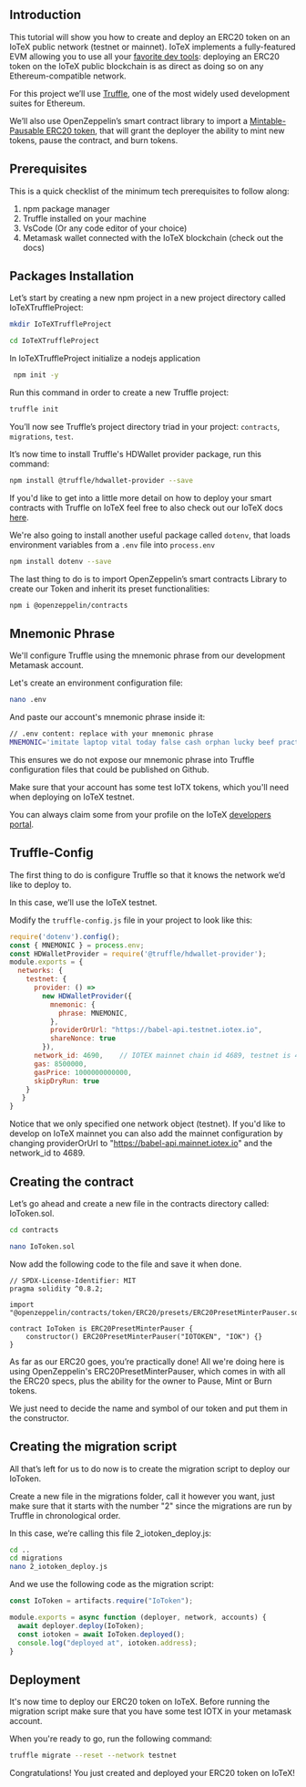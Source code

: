 ## Introduction
This tutorial will show you how to create and deploy an ERC20 token on an IoTeX public network (testnet or mainnet). 
IoTeX implements a fully-featured EVM allowing you to use all your [favorite dev tools](https://docs.iotex.io/dapp-development/web3-development): deploying an ERC20 token on the IoTeX public blockchain is as direct as doing so on any Ethereum-compatible network. 

For this project we’ll use [Truffle](https://trufflesuite.com/), one of the most widely used development suites for Ethereum. 

We’ll also use OpenZeppelin’s smart contract library to import a [Mintable-Pausable ERC20 token](https://github.com/OpenZeppelin/openzeppelin-contracts/blob/master/contracts/token/ERC20/presets/ERC20PresetMinterPauser.sol), that will grant the deployer the ability to mint new tokens, pause the contract, and burn tokens. 

## Prerequisites
This is a quick checklist of the minimum tech prerequisites to follow along: 
1. npm package manager
2. Truffle installed on your machine
3. VsCode (Or any code editor of your choice)
4. Metamask wallet connected with the IoTeX blockchain (check out the docs)

## Packages Installation
Let’s start by creating a new npm project in a new project directory called IoTeXTruffleProject:

```bash
mkdir IoTeXTruffleProject
```
```bash
cd IoTeXTruffleProject
``` 

In IoTeXTruffleProject initialize a nodejs application

```bash
 npm init -y
```

Run this command in order to create a new Truffle project: 

```bash
truffle init
```

You’ll now see Truffle’s project directory triad in your project: `contracts`, `migrations`, `test`.

It’s now time to install Truffle's HDWallet provider package, run this command: 

```bash
npm install @truffle/hdwallet-provider --save
```

If you'd like to get into a little more detail on how to deploy your smart contracts with Truffle on IoTeX feel free to also check out our IoTeX docs [here](https://docs.iotex.io/dapp-development/web3-development/truffle).

We're also going to install another useful package called `dotenv`, that loads environment variables from a `.env` file into `process.env` 

```bash
npm install dotenv --save
```

The last thing to do is to import OpenZeppelin’s smart contracts Library to create our Token and inherit its preset functionalities:

```bash
npm i @openzeppelin/contracts
```

## Mnemonic Phrase

We'll configure Truffle using the mnemonic phrase from our development Metamask account.  

Let's create an environment configuration file:

```bash
nano .env
```

And paste our account's mnemonic phrase inside it:

```bash
// .env content: replace with your mnemonic phrase
MNEMONIC='imitate laptop vital today false cash orphan lucky beef practice today pattern force risk draw pipe mutual ball sleep wet orbit badge song trophy'
```

This ensures we do not expose our mnemonic phrase into Truffle configuration files that could be published on Github.

Make sure that your account has some test IoTX tokens, which you'll need when deploying on IoTeX testnet. 

You can always claim some from your profile on the IoTeX [developers portal](https://developers.iotex.io/). 

## Truffle-Config

The first thing to do is configure Truffle so that it knows the network we’d like to deploy to. 

In this case, we’ll use the IoTeX testnet. 

Modify the `truffle-config.js` file in your project to look like this: 

```javascript
require('dotenv').config();
const { MNEMONIC } = process.env;
const HDWalletProvider = require('@truffle/hdwallet-provider');
module.exports = {
  networks: {
    testnet: {
      provider: () =>
        new HDWalletProvider({
          mnemonic: {
            phrase: MNEMONIC,
          },
          providerOrUrl: "https://babel-api.testnet.iotex.io",
          shareNonce: true
        }),
      network_id: 4690,    // IOTEX mainnet chain id 4689, testnet is 4690
      gas: 8500000,
      gasPrice: 1000000000000,
      skipDryRun: true
    }
   }
}
```

Notice that we only specified one network object (testnet). If you'd like to develop on IoTeX mainnet you can also add the mainnet configuration by changing providerOrUrl to "https://babel-api.mainnet.iotex.io" and the network_id to 4689. 

## Creating the contract 

Let’s go ahead and create a new file in the contracts directory called: IoToken.sol. 

```bash
cd contracts
```
```bash
nano IoToken.sol
```

Now  add the following code to the file and save it when done. 

```solidity
// SPDX-License-Identifier: MIT
pragma solidity ^0.8.2;

import "@openzeppelin/contracts/token/ERC20/presets/ERC20PresetMinterPauser.sol";

contract IoToken is ERC20PresetMinterPauser {
    constructor() ERC20PresetMinterPauser("IOTOKEN", "IOK") {}
}
```

As far as our ERC20 goes, you’re practically done! All we're doing here is using OpenZeppelin's ERC20PresetMinterPauser, which comes in with all the ERC20 specs, plus the ability for the owner to Pause, Mint or Burn tokens. 

We just need to decide the name and symbol of our token and put them in the constructor. 

## Creating the migration script

All that’s left for us to do now is to create the migration script to deploy our IoToken. 

Create a new file in the migrations folder, call it however you want, just make sure that it starts with the number "2" since the migrations are run by Truffle in chronological order. 

In this case, we’re calling this file 2_iotoken_deploy.js: 

```bash
cd ..
cd migrations
nano 2_iotoken_deploy.js
```

And we use the following code as the migration script:

```javascript
const IoToken = artifacts.require("IoToken");

module.exports = async function (deployer, network, accounts) {
  await deployer.deploy(IoToken);
  const iotoken = await IoToken.deployed();
  console.log("deployed at", iotoken.address);
}
```

## Deployment
It's now time to deploy our ERC20 token on IoTeX. Before running the migration script make sure that you have some test IOTX in your metamask account. 

When you're ready to go, run the following command: 

```bash
truffle migrate --reset --network testnet
```

Congratulations! You just created and deployed your ERC20 token on IoTeX! 
